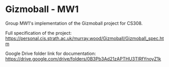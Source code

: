 # Gizmoball - MW1

Group MW1's implementation of the Gizmoball project for CS308.

Full specification of the project:
https://personal.cis.strath.ac.uk/murray.wood/Gizmoball/Gizmoball_spec.htm

Google Drive folder link for documentation:
https://drive.google.com/drive/folders/0B3Pb3Ad21zAPTHU3TlRfYnoyZ1k

